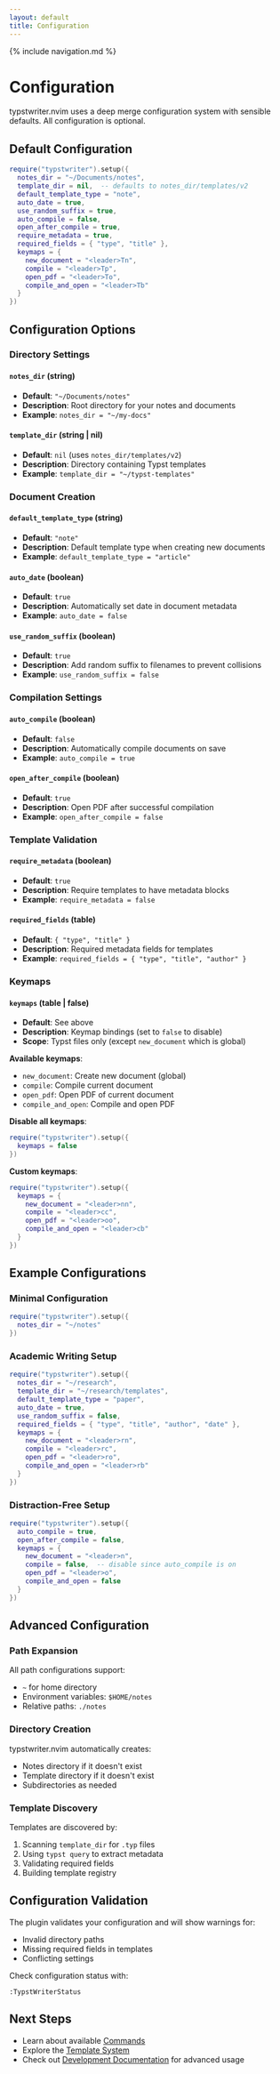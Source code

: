 ```yaml
---
layout: default
title: Configuration
---
```


{% include navigation.md %}

# Configuration

typstwriter.nvim uses a deep merge configuration system with sensible defaults. All configuration is optional.

## Default Configuration

```lua
require("typstwriter").setup({
  notes_dir = "~/Documents/notes",
  template_dir = nil,  -- defaults to notes_dir/templates/v2
  default_template_type = "note",
  auto_date = true,
  use_random_suffix = true,
  auto_compile = false,
  open_after_compile = true,
  require_metadata = true,
  required_fields = { "type", "title" },
  keymaps = {
    new_document = "<leader>Tn",
    compile = "<leader>Tp", 
    open_pdf = "<leader>To",
    compile_and_open = "<leader>Tb"
  }
})
```

## Configuration Options

### Directory Settings

#### `notes_dir` (string)
- **Default**: `"~/Documents/notes"`
- **Description**: Root directory for your notes and documents
- **Example**: `notes_dir = "~/my-docs"`

#### `template_dir` (string | nil)
- **Default**: `nil` (uses `notes_dir/templates/v2`)
- **Description**: Directory containing Typst templates
- **Example**: `template_dir = "~/typst-templates"`

### Document Creation

#### `default_template_type` (string)
- **Default**: `"note"`
- **Description**: Default template type when creating new documents
- **Example**: `default_template_type = "article"`

#### `auto_date` (boolean)
- **Default**: `true`
- **Description**: Automatically set date in document metadata
- **Example**: `auto_date = false`

#### `use_random_suffix` (boolean)
- **Default**: `true`
- **Description**: Add random suffix to filenames to prevent collisions
- **Example**: `use_random_suffix = false`

### Compilation Settings

#### `auto_compile` (boolean)
- **Default**: `false`
- **Description**: Automatically compile documents on save
- **Example**: `auto_compile = true`

#### `open_after_compile` (boolean)
- **Default**: `true`
- **Description**: Open PDF after successful compilation
- **Example**: `open_after_compile = false`

### Template Validation

#### `require_metadata` (boolean)
- **Default**: `true`
- **Description**: Require templates to have metadata blocks
- **Example**: `require_metadata = false`

#### `required_fields` (table)
- **Default**: `{ "type", "title" }`
- **Description**: Required metadata fields for templates
- **Example**: `required_fields = { "type", "title", "author" }`

### Keymaps

#### `keymaps` (table | false)
- **Default**: See above
- **Description**: Keymap bindings (set to `false` to disable)
- **Scope**: Typst files only (except `new_document` which is global)

**Available keymaps**:
- `new_document`: Create new document (global)
- `compile`: Compile current document
- `open_pdf`: Open PDF of current document
- `compile_and_open`: Compile and open PDF

**Disable all keymaps**:
```lua
require("typstwriter").setup({
  keymaps = false
})
```

**Custom keymaps**:
```lua
require("typstwriter").setup({
  keymaps = {
    new_document = "<leader>nn",
    compile = "<leader>cc",
    open_pdf = "<leader>oo",
    compile_and_open = "<leader>cb"
  }
})
```

## Example Configurations

### Minimal Configuration
```lua
require("typstwriter").setup({
  notes_dir = "~/notes"
})
```

### Academic Writing Setup
```lua
require("typstwriter").setup({
  notes_dir = "~/research",
  template_dir = "~/research/templates",
  default_template_type = "paper",
  auto_date = true,
  use_random_suffix = false,
  required_fields = { "type", "title", "author", "date" },
  keymaps = {
    new_document = "<leader>rn",
    compile = "<leader>rc",
    open_pdf = "<leader>ro",
    compile_and_open = "<leader>rb"
  }
})
```

### Distraction-Free Setup
```lua
require("typstwriter").setup({
  auto_compile = true,
  open_after_compile = false,
  keymaps = {
    new_document = "<leader>n",
    compile = false,  -- disable since auto_compile is on
    open_pdf = "<leader>o",
    compile_and_open = false
  }
})
```

## Advanced Configuration

### Path Expansion
All path configurations support:
- `~` for home directory
- Environment variables: `$HOME/notes`
- Relative paths: `./notes`

### Directory Creation
typstwriter.nvim automatically creates:
- Notes directory if it doesn't exist
- Template directory if it doesn't exist
- Subdirectories as needed

### Template Discovery
Templates are discovered by:
1. Scanning `template_dir` for `.typ` files
2. Using `typst query` to extract metadata
3. Validating required fields
4. Building template registry

## Configuration Validation

The plugin validates your configuration and will show warnings for:
- Invalid directory paths
- Missing required fields in templates
- Conflicting settings

Check configuration status with:
```vim
:TypstWriterStatus
```

## Next Steps

- Learn about available [Commands](commands.html)
- Explore the [Template System](templates.html)
- Check out [Development Documentation](development/) for advanced usage
